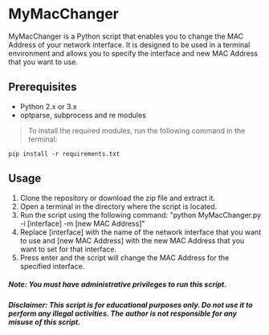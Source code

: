 # MyMacChanger

MyMacChanger is a Python script that enables you to change the MAC Address of your network interface. It is designed to be used in a terminal environment and allows you to specify the interface and new MAC Address that you want to use.

## Prerequisites
- Python 2.x or 3.x
- optparse, subprocess and re modules

> To install the required modules, run the following command in the terminal:
  ```
  pip install -r requirements.txt
  ```

## Usage
1. Clone the repository or download the zip file and extract it.
2. Open a terminal in the directory where the script is located.
3.  Run the script using the following command: "python MyMacChanger.py -i [interface] -m [new MAC Address]"
4. Replace [interface] with the name of the network interface that you want to use and [new MAC Address] with the new MAC Address that you want to set for that interface.
5. Press enter and the script will change the MAC Address for the specified interface.

##### Note: You must have administrative privileges to run this script.

##### Disclaimer: This script is for educational purposes only. Do not use it to perform any illegal activities. The author is not responsible for any misuse of this script.
